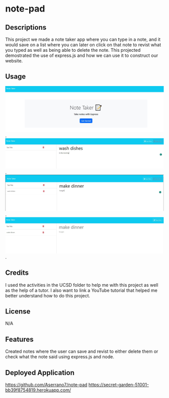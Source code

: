 # note-pad



## Descriptions 
This project we made a note taker app where you can type in a note, and it would save on a list where you can later on click on that note to revist what you typed as well as being able to delete the note. This projected demostrated the use of express.js and how we can use it to construct our website.


## Usage
![This is a screenshot of the whole webpage](./images/1.JPG).
![This is a screenshot of the whole webpage](./images/2.JPG).
![This is a screenshot of the whole webpage](./images/3.JPG).
![This is a screenshot of the whole webpage](./images/4.JPG).




## Credits
I used the activities in the UCSD folder to help me with this project as well as the help of a tutor. I also want to link a YouTube tutorial that helped me better understand how to do this project.


## License
N/A

## Features
Created notes where the user can save and revist to either delete them or check what the note said using express.js and node.

## Deployed Application
https://github.com/Aserrano7/note-pad
https://secret-garden-51001-bb39f8754819.herokuapp.com/
